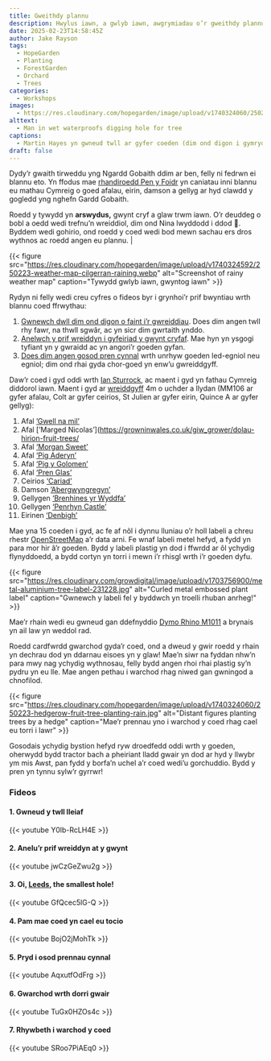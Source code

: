 ```yaml
---
title: Gweithdy plannu
description: Hwylus iawn, a gwlyb iawn, awgrymiadau o’r gweithdy plannu coed ffrwythau.
date: 2025-02-23T14:58:45Z
author: Jake Rayson
tags:
  - HopeGarden
  - Planting
  - ForestGarden
  - Orchard
  - Trees
categories:
  - Workshops
images:
  - https://res.cloudinary.com/hopegarden/image/upload/v1740324060/250223-martin-digging.jpg
alttext:
  - Man in wet waterproofs digging hole for tree
captions:
  - Martin Hayes yn gwneud twll ar gyfer coeden (dim ond digon i gymryd y gwreiddiau!) yn y glaw
draft: false
---
```

Dydy’r gwaith tirweddu yng Ngardd Gobaith ddim ar ben, felly ni fedrwn ei blannu eto. Yn ffodus mae [rhandiroedd Pen y Foidr](https://ffynnon.org.uk/penyfoidr/) yn caniatau inni blannu eu mathau Cymreig o goed afalau, eirin, damson a gellyg ar hyd clawdd y gogledd yng nghefn Gardd Gobaith.

Roedd y tywydd yn **arswydus,** gwynt cryf a glaw trwm iawn. O’r deuddeg o bobl a oedd wedi trefnu’n wreiddiol, dim ond Nina lwyddodd i ddod 💪. Byddem wedi gohirio, ond roedd y coed wedi bod mewn sachau ers dros wythnos ac roedd angen eu plannu. |

{{< figure src="https://res.cloudinary.com/hopegarden/image/upload/v1740324592/250223-weather-map-cilgerran-raining.webp" alt="Screenshot of rainy weather map" caption="Tywydd gwlyb iawn, gwyntog iawn" >}}

Rydyn ni felly wedi creu cyfres o fideos byr i grynhoi’r prif bwyntiau wrth blannu coed ffrwythau:

1. [Gwnewch dwll dim ond digon o faint i’r gwreiddiau](https://youtube.com/shorts/Y0lb-RcLH4E?si=4DaMDv1ieEamnvFp). Does dim angen twll rhy fawr, na thwll sgwâr, ac yn sicr dim gwrtaith ynddo.
2. [Anelwch y prif wreiddyn i gyfeiriad y gwynt cryfaf](https://youtube.com/shorts/jwCzGeZwu2g?si=RyUJSkflS2PVoPIo). Mae hyn yn ysgogi tyfiant yn y gwraidd ac yn angori’r goeden gyfan.
3. [Does dim angen gosod pren cynnal](https://youtube.com/shorts/AqxutfOdFrg?si=_YNM8y56pv6tM3nI) wrth unrhyw goeden led-egniol neu egniol; dim ond rhai gyda chor-goed yn enw’u gwreiddgyff.

Daw’r coed i gyd oddi wrth [Ian Sturrock](https://iansturrockandsons.co.uk/), ac maent i gyd yn fathau Cymreig diddorol iawn. Maent i gyd ar [wreiddgyff](https://www.natureworks.org.uk/rootstocks/) 4m o uchder a llydan (MM106 ar gyfer afalau, Colt ar gyfer ceirios, St Julien ar gyfer eirin, Quince A ar gyfer gellyg):

1. Afal [’Gwell na mil’](https://iansturrockandsons.co.uk/product/seeknofurther/)
2. Afal [’Marged Nicolas’](https://growninwales.co.uk/giw_grower/dolau-hirion-fruit-trees/
3. Afal [‘Morgan Sweet’](https://www.orangepippin.com/varieties/apples/morgan-sweet)
4. Afal [‘Pig Aderyn’](https://pomiferous.com/applebyname/pig-aderyn-id-4936)
5. Afal [‘Pig y Golomen’](https://pomiferous.com/applebyname/pig-y-golomen-id-8904_)
6. Afal [‘Pren Glas’](https://applewise.co.uk/product/pren-glas/)
7. Ceirios [‘Cariad’](https://iansturrockandsons.co.uk/product/cariad-cherry/)
8. Damson [’Abergwyngregyn’](https://iansturrockandsons.co.uk/product/aberdamsonc/)
9. Gellygen [‘Brenhines yr Wyddfa’](https://iansturrockandsons.co.uk/product/snowdonqueen/)
10. Gellygen [‘Penrhyn Castle’](https://iansturrockandsons.co.uk/product/penrhyncastlepear/)
11. Eirinen [‘Denbigh’](https://walcotnursery.co.uk/product/denbigh/)<br>    

Mae yna 15 coeden i gyd, ac fe af nôl i dynnu lluniau o’r holl labeli a chreu rhestr [OpenStreetMap](https://www.openstreetmap.org/) a’r data arni. Fe wnaf labeli metel hefyd, a fydd yn para mor hir â’r goeden. Bydd y labeli plastig yn dod i ffwrdd ar ôl ychydig flynyddoedd, a bydd cortyn yn torri i mewn i’r rhisgl wrth i’r goeden dyfu.

{{< figure src="https://res.cloudinary.com/growdigital/image/upload/v1703756900/metal-aluminium-tree-label-231228.jpg" alt="Curled metal embossed plant label" caption="Gwnewch y labeli fel y byddwch yn troelli rhuban anrheg!" >}}

Mae’r rhain wedi eu gwneud gan ddefnyddio [Dymo Rhino M1011](https://www.dymo.co.uk/label-makers-printers/embossing-label-makers/dymo-rhino-m1011/SAP_S0720090.html) a brynais yn ail law yn weddol rad.

Roedd cardfwrdd gwarchod gyda’r coed, ond a dweud y gwir roedd y rhain yn dechrau dod yn ddarnau eisoes yn y glaw! Mae’n siwr na fyddan nhw’n para mwy nag ychydig wythnosau, felly bydd angen rhoi rhai plastig sy’n pydru yn eu lle. Mae angen pethau i warchod rhag niwed gan gwningod a chnofilod.

{{< figure src="https://res.cloudinary.com/hopegarden/image/upload/v1740324060/250223-hedgerow-fruit-tree-planting-rain.jpg" alt="Distant figures planting trees by a hedge" caption="Mae’r prennau yno i warchod y coed rhag cael eu torri i lawr" >}}

Gosodais ychydig bystion hefyd ryw droedfedd oddi wrth y goeden, oherwydd bydd tractor bach a pheiriant lladd gwair yn dod ar hyd y llwybr ym mis Awst, pan fydd y borfa’n uchel a’r coed wedi’u gorchuddio. Bydd y pren yn tynnu sylw’r gyrrwr!

### Fideos

#### 1. Gwneud y twll lleiaf
{{< youtube Y0lb-RcLH4E >}}

#### 2. Anelu’r prif wreiddyn at y gwynt
{{< youtube jwCzGeZwu2g >}}

#### 3. Oi, [Leeds](https://www.bbc.co.uk/news/articles/cj6z47eyw00o), the smallest hole!
{{< youtube GfQcec5lG-Q >}}

#### 4. Pam mae coed yn cael eu tocio
{{< youtube BojO2jMohTk >}}

#### 5. Pryd i osod prennau cynnal
{{< youtube AqxutfOdFrg >}}

#### 6. Gwarchod wrth dorri gwair
{{< youtube TuGx0HZOs4c >}}

#### 7. Rhywbeth i warchod y coed
{{< youtube SRoo7PiAEq0 >}}
